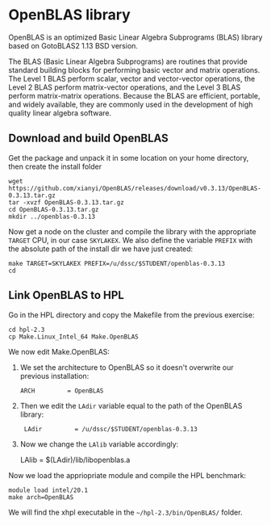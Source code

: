# OpenBLAS library

OpenBLAS is an optimized Basic Linear Algebra Subprograms (BLAS) library based on GotoBLAS2 1.13 BSD version.

The BLAS (Basic Linear Algebra Subprograms) are routines that provide standard building blocks for performing basic vector and matrix operations. The Level 1 BLAS perform scalar, vector and vector-vector operations, the Level 2 BLAS perform matrix-vector operations, and the Level 3 BLAS perform matrix-matrix operations. Because the BLAS are efficient, portable, and widely available, they are commonly used in the development of high quality linear algebra software.

## Download and build OpenBLAS

Get the package and unpack it in some location on your home directory, then create the install folder

    wget https://github.com/xianyi/OpenBLAS/releases/download/v0.3.13/OpenBLAS-0.3.13.tar.gz
    tar -xvzf OpenBLAS-0.3.13.tar.gz
    cd OpenBLAS-0.3.13.tar.gz
	mkdir ../openblas-0.3.13

Now get a node on the cluster and compile the library with the appropriate `TARGET` CPU, in our case `SKYLAKEX`. 
We also define the variable `PREFIX` with the absolute path of the install dir we have just created:

    make TARGET=SKYLAKEX PREFIX=/u/dssc/$STUDENT/openblas-0.3.13
	cd
    
## Link OpenBLAS to HPL

Go in the HPL directory and copy the Makefile from the previous exercise:

    cd hpl-2.3
    cp Make.Linux_Intel_64 Make.OpenBLAS

We now edit Make.OpenBLAS:
1.  We set the architecture to OpenBLAS so it doesn't overwrite our previous installation:

        ARCH         = OpenBLAS

2. Then we edit the `LAdir` variable equal to the path of the OpenBLAS library:

        LAdir         = /u/dssc/$STUDENT/openblas-0.3.13
    
3. Now we change the `LAlib` variable accordingly:


    LAlib         = $(LAdir)/lib/libopenblas.a
    
Now we load the appriopriate module and compile the HPL benchmark:

    module load intel/20.1
	make arch=OpenBLAS

We will find the xhpl executable in the `~/hpl-2.3/bin/OpenBLAS/` folder.
